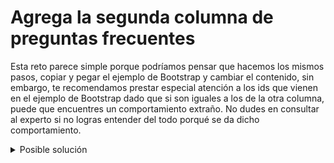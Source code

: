 # Agrega la segunda columna de preguntas frecuentes

Esta reto parece simple porque podríamos pensar que hacemos los mismos pasos,
copiar y pegar el ejemplo de Bootstrap y cambiar el contenido, sin embargo,
te recomendamos prestar especial atención a los ids que vienen en el ejemplo de
Bootstrap dado que si son iguales a los de la otra columna, puede que encuentres
un comportamiento extraño. No dudes en consultar al experto si no logras entender
del todo porqué se da dicho comportamiento.

<details>
  <summary>Posible solución</summary>

```html
<div class="col">
  <div class="accordion" id="second-column-accordion">
    <div class="card">
      <div class="card-header" id="who-uses-heading">
        <h2 class="mb-0">
          <button
            class="btn btn-link"
            type="button"
            data-toggle="collapse"
            data-target="#who-uses-collapse"
            aria-expanded="false"
            aria-controls="who-uses-collapse"
          >
            Who uses Matcha?
          </button>
        </h2>
      </div>

      <div
        id="who-uses-collapse"
        class="collapse"
        aria-labelledby="who-uses-heading"
        data-parent="#second-column-accordion"
      >
        <div class="card-body">
          Hundreds of growing and established B2C and B2B brands use Matcha on
          their ecommerce site. Matcha is specifically built for companies that
          are selling on their website direct-to-consumer and will help you to
          grow and engage your audience. We work with companies in the outdoor &
          travel, food & beverage, CPG, home & family, beauty & fashion,
          apparel, fitness, and health & wellness industries, as well as with
          B2B businesses in the marketing industry. You can see more about our
          customers <a href="#">here</a>.
        </div>
      </div>
    </div>
    <div class="card">
      <div class="card-header" id="what-do-i-need-heading">
        <h2 class="mb-0">
          <button
            class="btn btn-link collapsed"
            type="button"
            data-toggle="collapse"
            data-target="#what-do-i-need-collapse"
            aria-expanded="false"
            aria-controls="what-do-i-need-collapse"
          >
            What do I need to use Matcha?
          </button>
        </h2>
      </div>
      <div
        id="what-do-i-need-collapse"
        class="collapse"
        aria-labelledby="what-do-i-need-heading"
        data-parent="#second-column-accordion"
      >
        <div class="card-body">
          As long as you have a blog set up on your website, you can begin
          publishing to Matcha and making data-driven decisions with content
          analytics. We integrate directly with WordPress and Shopify to make
          publishing even faster, but a WordPress or Shopify blog is not
          required. If you don’t have a blog on your site, they’re typically
          easy to set up.
          <a href="#">Contact us</a> to learn more.
        </div>
      </div>
    </div>
    <div class="card">
      <div class="card-header" id="more-question-heading">
        <h2 class="mb-0">
          <button
            class="btn btn-link collapsed"
            type="button"
            data-toggle="collapse"
            data-target="#more-question-collapse"
            aria-expanded="false"
            aria-controls="more-question-collapse"
          >
            Have more questions?
          </button>
        </h2>
      </div>
      <div
        id="more-question-collapse"
        class="collapse"
        aria-labelledby="more-question-heading"
        data-parent="#second-column-accordion"
      >
        <div class="card-body">
          <a href="#">Contact us</a>! We’re happy to help.
        </div>
      </div>
    </div>
  </div>
</div>
```

El CSS que aplicamos a la primera columna funciona igual para esta segunda.

</details>
